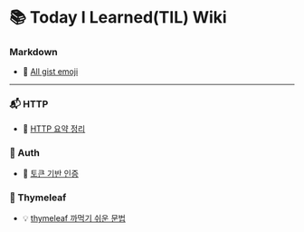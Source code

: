 # :books: Today I Learned(TIL) Wiki


### Markdown 
- :blue_book: [All gist emoji](https://gist.github.com/rxaviers/7360908)

---

### :mailbox_with_mail: HTTP
- :page_facing_up: [HTTP 요약 정리](https://github.com/LeeJun1118/TIL/blob/main/http/basic.md)

### :closed_lock_with_key: Auth 
- :key: [토큰 기반 인증](https://github.com/LeeJun1118/TIL/blob/main/auth/token.md)

### :herb: Thymeleaf
- :bulb: [thymeleaf 까먹기 쉬운 문법](https://github.com/LeeJun1118/TIL/tree/main/thymeleaf)